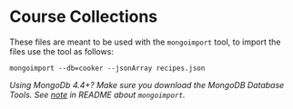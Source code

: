 # Course Collections

These files are meant to be used with the `mongoimport` tool, to import the files use the tool as follows:

`mongoimport --db=cooker --jsonArray recipes.json`

_Using MongoDb 4.4+? Make sure you download the MongoDB Database Tools. See [note](../#download-mongodb-database-tools-if-using-44) in README about `mongoimport`._